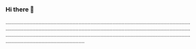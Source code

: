 ### Hi there 👋

.........................................................................................................................................................................................................................................................................................................................................................................................................................................